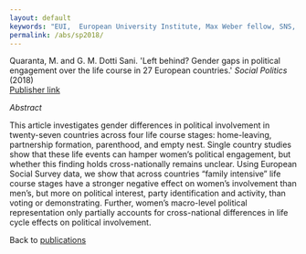 ```yaml
---
layout: default
keywords: "EUI,  European University Institute, Max Weber fellow, SNS, Scuola Normale Superiore, LUISS, LUISS Guido Carli, post-doc, mario quaranta, publications, cv, CV, political science, sociology, political sociology, political protest, economic crisis, political participation, research, articles, article, Scuola Normale Superiore, book, books, conference, paper, researchgate, academia, googe scholar, scholar, dipartimento di scienze politiche, department of political science, democracy, political, social, european, participation, political science, social media"
permalink: /abs/sp2018/
---
```


Quaranta, M. and G. M. Dotti Sani. 'Left behind? Gender gaps in political engagement over the life course in 27 European countries.' *Social Politics* (2018)  
[Publisher link](https://academic.oup.com/sp/advance-article/doi/10.1093/sp/jxy005/4851034)

_Abstract_

This article investigates gender differences in political involvement in twenty-seven countries across four life course stages: home-leaving, partnership formation, parenthood, and empty nest. Single country studies show that these life events can hamper women’s political engagement, but whether this finding holds cross-nationally remains unclear. Using European Social Survey data, we show that across countries “family intensive” life course stages have a stronger negative effect on women’s involvement than men’s, but more on political interest, party identification and activity, than voting or demonstrating. Further, women’s macro-level political representation only partially accounts for cross-national differences in life cycle effects on political involvement.

Back to [publications](/publications/)
